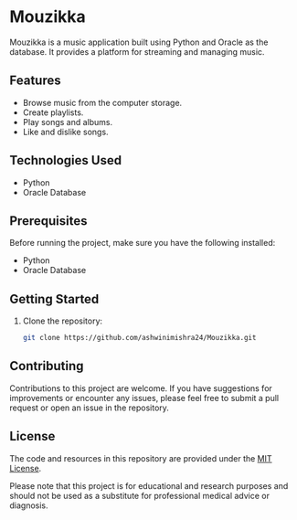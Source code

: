 # Mouzikka

Mouzikka is a music application built using Python and Oracle as the database. It provides a platform for streaming and managing music.

## Features

- Browse music from the computer storage.
- Create playlists.
- Play songs and albums.
- Like and dislike songs.

## Technologies Used

- Python
- Oracle Database

## Prerequisites

Before running the project, make sure you have the following installed:

- Python
- Oracle Database

## Getting Started

1. Clone the repository:

   ```bash
   git clone https://github.com/ashwinimishra24/Mouzikka.git

## Contributing

Contributions to this project are welcome. If you have suggestions for improvements or encounter any issues, please feel free to submit a pull request or open an issue in the repository.

## License

The code and resources in this repository are provided under the [MIT License](LICENSE).

Please note that this project is for educational and research purposes and should not be used as a substitute for professional medical advice or diagnosis.
